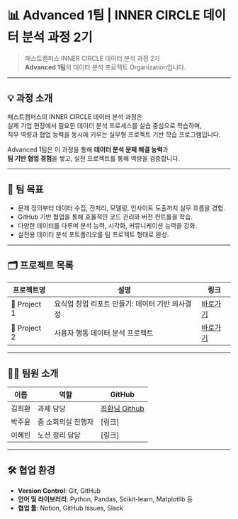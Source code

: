 # 📊 Advanced 1팀 | INNER CIRCLE 데이터 분석 과정 2기

> 패스트캠퍼스 INNER CIRCLE 데이터 분석 과정 2기  
> **Advanced 1팀**의 데이터 분석 프로젝트 Organization입니다.

---

## 💡 과정 소개

패스트캠퍼스의 INNER CIRCLE 데이터 분석 과정은  
실제 기업 현장에서 필요한 데이터 분석 프로세스를 실습 중심으로 학습하며,  
직무 역량과 협업 능력을 동시에 키우는 실무형 프로젝트 기반 학습 프로그램입니다.

Advanced 1팀은 이 과정을 통해 **데이터 분석 문제 해결 능력**과  
**팀 기반 협업 경험**을 쌓고, 실전 프로젝트를 통해 역량을 검증합니다.

---

## 🚀 팀 목표

- 문제 정의부터 데이터 수집, 전처리, 모델링, 인사이트 도출까지 실무 흐름을 경험.
- GitHub 기반 협업을 통해 효율적인 코드 관리와 버전 컨트롤을 학습.
- 다양한 데이터를 다루며 분석 능력, 시각화, 커뮤니케이션 능력을 강화.
- 실전용 데이터 분석 포트폴리오를 팀 프로젝트 형태로 완성.

---

## 🗂️ 프로젝트 목록

| 프로젝트명        | 설명                            | 링크            |
|------------------|--------------------------------|-----------------|
| 📁 Project 1 | 요식업 창업 리포트 만들기: 데이터 기반 의사결정  | [바로가기](링크) |
| 📁 Project 2    | 사용자 행동 데이터 분석 프로젝트  | [바로가기](링크) |

---

## 🧑‍💻 팀원 소개

| 이름         | 역할            | GitHub |
|--------------|-----------------|--------|
| 김희환       | 과제 담당        | [희환님 Github](https://github.com/khhwan/)|
| 박주윤       | 줌 소회의실 진행자| [링크] |
| 이혜빈       | 노션 정리 담당   | [링크] |


---

## 🛠️ 협업 환경

- **Version Control**: Git, GitHub
- **언어 및 라이브러리**: Python, Pandas, Scikit-learn, Matplotlib 등
- **협업 툴**: Notion, GitHub Issues, Slack